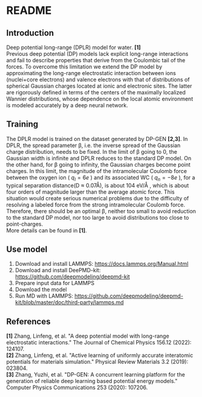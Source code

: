# README

## Introduction
Deep potential long-range (DPLR) model for water. **[1]**  
Previous deep potential (DP) models lack explicit long-range interactions and fail to describe properties that derive from the Coulombic tail of the forces. To overcome this limitation we extend the DP model by approximating the long-range electrostatic interaction between ions (nuclei+core electrons) and valence electrons with that of distributions of spherical Gaussian charges located at ionic and electronic sites. The latter are rigorously defined in terms of the centers of the maximally localized Wannier distributions, whose dependence on the local atomic environment is modeled accurately by a deep neural network.

## Training
The DPLR model is trained on the dataset generated by DP-GEN **[2,3]**. In DPLR, the spread parameter β, i.e. the inverse spread of the Gaussian charge distribution, needs to be fixed. In the limit of β going to 0, the Gaussian width is infinite and DPLR reduces to the standard DP model. On the other hand, for β going to infinity, the Gaussian charges become point charges. In this limit, the magnitude of the intramolecular Coulomb force between the oxygen ion ( $q_I = 6e$ ) and its associated WC ( $q_n = −8e$ ), for a typical separation distance(D ≈ 0.07Å), is about 104 eV/Å , which is about four orders of magnitude larger than the average atomic force. This situation would create serious numerical problems due to the difficulty of resolving a labeled force from the strong intramolecular Coulomb force. Therefore, there should be an optimal β, neither too small to avoid reduction to the standard DP model, nor too large to avoid distributions too close to point-charges.  
More details can be found in **[1]**.  


## Use model
1. Download and install LAMMPS: https://docs.lammps.org/Manual.html
2. Download and install DeePMD-kit: https://github.com/deepmodeling/deepmd-kit
3. Prepare input data for LAMMPS
4. Download the model
5. Run MD with LAMMPS: https://github.com/deepmodeling/deepmd-kit/blob/master/doc/third-party/lammps.md

## References
**[1]** Zhang, Linfeng, et al. "A deep potential model with long-range electrostatic interactions." The Journal of Chemical Physics 156.12 (2022): 124107.  
**[2]** Zhang, Linfeng, et al. "Active learning of uniformly accurate interatomic potentials for materials simulation." Physical Review Materials 3.2 (2019): 023804.  
**[3]** Zhang, Yuzhi, et al. "DP-GEN: A concurrent learning platform for the generation of reliable deep learning based potential energy models." Computer Physics Communications 253 (2020): 107206.
